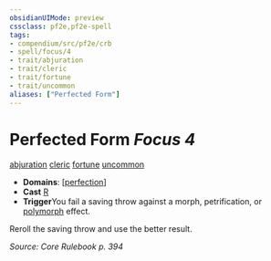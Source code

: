 ```yaml
---
obsidianUIMode: preview
cssclass: pf2e,pf2e-spell
tags:
- compendium/src/pf2e/crb
- spell/focus/4
- trait/abjuration
- trait/cleric
- trait/fortune
- trait/uncommon
aliases: ["Perfected Form"]
---
```

# Perfected Form *Focus 4*   
[abjuration](../../Rules/traits/abjuration.md)  [cleric](../../Rules/traits/cleric.md)  [fortune](../../Rules/traits/fortune.md)  [uncommon](../../Rules/traits/uncommon.md)  

- **Domains**: [[perfection](../setting/domains.md#Perfection)]
- **Cast** [R](../../Rules/core-rulebook/chapter-9-playing-the-game.md#Actions "Reaction") 
- **Trigger**You fail a saving throw against a morph, petrification, or [polymorph](../../Rules/traits/polymorph.md) effect.

Reroll the saving throw and use the better result.

*Source: Core Rulebook p. 394*